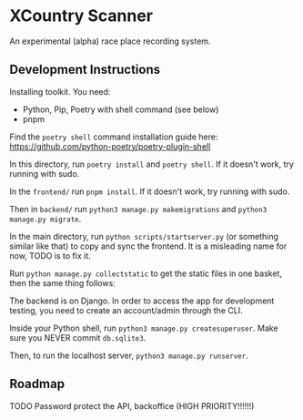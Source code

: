 # XCountry Scanner

An experimental (alpha) race place recording system.


## Development Instructions

Installing toolkit. You need:
 * Python, Pip, Poetry with shell command (see below)
 * pnpm

Find the `poetry shell` command installation guide here: https://github.com/python-poetry/poetry-plugin-shell

In this directory, run `poetry install` and `poetry shell`. If it doesn't work, try running with sudo.

In the `frontend/` run `pnpm install`. If it doesn't work, try running with sudo.

Then in `backend/` run `python3 manage.py makemigrations` and `python3 manage.py migrate`.

In the main directory, run `python scripts/startserver.py` (or something similar like that) to copy and sync the frontend. It is a misleading name for now, TODO is to fix it.

Run `python manage.py collectstatic` to get the static files in one basket, then the same thing follows:

The backend is on Django. In order to access the app for development testing, you need to create an account/admin through the CLI.

Inside your Python shell, run `python3 manage.py createsuperuser`. Make sure you NEVER commit `db.sqlite3`.

Then, to run the localhost server, `python3 manage.py runserver`.


## Roadmap

TODO Password protect the API, backoffice (HIGH PRIORITY!!!!!!)
